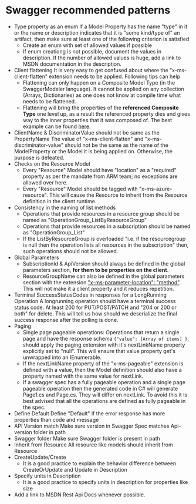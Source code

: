 # Swagger recommended patterns

 - Type property as an enum
    If a Model Property has the name "type" in it or the name or description indicates that it is "some kind/type of" an artifact, then make sure at least one of the following criterion is satisfied
     - Create an enum with set of allowed values if possible
     - If enum creationg is not possible, document the values in description. If the number of allowed values is huge, add a link to MSDN documentation in the description.
 - Client flattening
    It is very easy to get confused about where the "x-ms-client-flatten" extension needs to be applied. Following tips can help 
    - Flattening can only happen on a Composite Model Type (in the SwaggerModeler language). It cannot be applied on any collection (Arrays, Dictionaries) as one does not know at compile time what needs to be flattened.
    - Flattening will bring the properties of the **referenced Composite Type** one level up, as a result the referenced property dies and gives way to the inner properties that it was composed of. The best example can be found [here](https://github.com/Azure/azure-rest-api-specs/blob/master/arm-storage/2016-01-01/swagger/storage.json#L763).
 - ClientName & DiscriminatorValue should not be same as the PropertyName
    The value of "x-ms-client-flatten" and "x-ms-discriminator-value" should not be the same as the name of the ModelProperty or the Model it is being applied on. Otherwise, the purpose is defeated.
 - Checks on the Resource Model
    - Every "Resource" Model should have "location" as a "required" property as per the mandate from ARM team; no exceptions are allowed over here.
    - Every "Resource" Model should be tagged with "x-ms-azure-resource". This will cause the Resource to inherit from the Resource definition in the client runtime.
 - Consistency in the naming of list methods
    - Operations that provide resources in a resource group should be named as "OperationGroup_ListByResourceGroup"
    - Operations that provide resources in a subscription should be named as "OperationGroup_List"
    - If the ListByResourceGroup is overloaded "i.e. if the resourcegroup is null then the operation lists all resources in the subscription" then, such operations should not be allowed.
 - Global Parameters
    - SubscriptionId & ApiVersion should always be defined in the global parameters section, **for them to be properties on the client**.
    - ResourceGroupName can also be defined in the global parameters section with the extension ["x-ms-parameter-location": "method"](https://github.com/Azure/autorest/blob/master/Documentation/swagger-extensions.md#x-ms-parameter-location). This will not make it a client property and it reduces repetition.
 - Terminal SuccessStatusCodes in responses for a LongRunning Operation
    A longrunning operation should have a terminal success status code. At least 200 for PUT/POST/PATCH and "204 or 200 or both" for delete. This will tell us how should we deserialize the final success response after the polling is done.
 - Paging
    - Single page pageable operations: Operations that return a single page and have the response schema `{"value": [Array of items] }`, should apply the paging extension with it's nextLinkName property explicitly set to "null". This will ensure that value property get's unwrapped into an IEnumerable<underlyingItemType>.
    - If the nextLinkName property of the "x-ms-pageable" extension is defined with a value, then the Model definition should also have a property named with the same value for nextLink.
    - If a swagger spec has a fully pageable operation and a single page pageable operation then the generated code in C# will generate Page1.cs and Page.cs. They will differ on nextLink. To avoid this it is best advised that all the operations are defined as fully pageable in the spec.
 - Define Default
	Define "Default" if the error response has more properties than code and message
 - API Version match
	Make sure version in Swagger Spec matches Api-version folder in path
 - Swagger folder
	Make sure Swagger folder is present in path
 - Inherit from Resource
    All resource like models should inherit from Resource
 - CreateUpdate/Create
   - It is a good practice to explain the behavior difference between CreateOrUpdate and Update in Description
 - Specify units in Description
   - It is a good practice to specify units in description for properties like size
 - Add a link to MSDN Rest Api Docs whenever possible.
